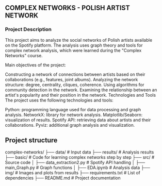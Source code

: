 ## COMPLEX NETWORKS - POLISH ARTIST NETWORK
### Project Description
This project aims to analyze the social networks of Polish artists available on the Spotify platform. The analysis uses graph theory and tools for complex network analysis, which were learned during the "Complex Networks" course.  

Main objectives of the project:

Constructing a network of connections between artists based on their collaborations (e.g., features, joint albums).
Analyzing the network structure: degree, centrality, cliques, coherence.
Using algorithms for community detection in the network.
Examining the relationship between an artist's popularity and their position in the network.
Technologies and Tools
The project uses the following technologies and tools:

Python: programming language used for data processing and graph analysis.
NetworkX: library for network analysis.
Matplotlib/Seaborn: visualization of results.
Spotify API: retrieving data about artists and their collaborations.
Pyviz: additional graph analysis and visualization.

## Project structure
complex-networks/
├── data/               # Input data
├── results/            # Analysis results
├── basic/              # Code for learning complex networks step by step 
├── src/                # Source code
│   ├── data_extraction2.py   # Spotify API handling
│   ├── main_Graph.py  # Graph functions 
│   ├── EDA.ipynb     # Analysis data
├── img/                 # Images and plots from results
├── requirements.txt   # List of dependencies
├── README.md          # Project documentation

